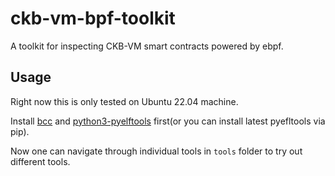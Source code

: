 # ckb-vm-bpf-toolkit

A toolkit for inspecting CKB-VM smart contracts powered by ebpf.

## Usage

Right now this is only tested on Ubuntu 22.04 machine.

Install [bcc](https://github.com/iovisor/bcc) and [python3-pyelftools](https://packages.ubuntu.com/jammy/python3-pyelftools) first(or you can install latest pyefltools via pip).

Now one can navigate through individual tools in `tools` folder to try out different tools.
